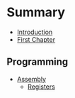 # Summary

* [Introduction](README.md)
* [First Chapter](chapter1.md)

## Programming

* [Assembly](programming/assembly.md)
  * [Registers](registers.md)



